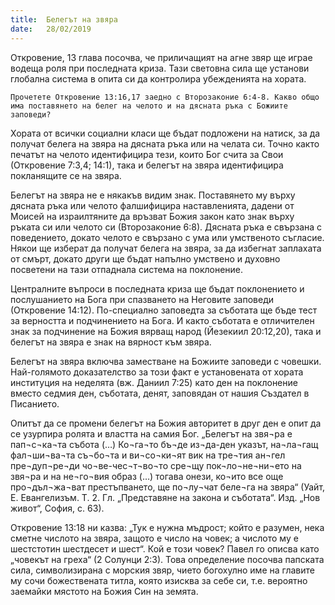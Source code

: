 ```yaml
---
title:  Белегът на звяра
date:   28/02/2019
---
```


Откровение, 13 глава посочва, че приличащият на агне звяр ще играе водеща роля при последната криза. Тази световна сила ще установи глобална система в опита си да контролира убежденията на хората.

`Прочетете Откровение 13:16,17 заедно с Второзаконие 6:4-8. Какво общо има поставянето на белег на челото и на дясната ръка с Божиите заповеди?`

Хората от всички социални класи ще бъдат подложени на натиск, за да получат белега на звяра на дясната ръка или на челата си. Точно както печатът на челото идентифицира тези, които Бог счита за Свои (Откровение 7:3,4; 14:1), така и белегът на звяра идентифицира покланящите се на звяра.

Белегът на звяра не е някакъв видим знак. Поставянето му върху дясната ръка или челото фалшифицира наставленията, дадени от Моисей на израилтяните да връзват Божия закон като знак върху ръката си или челото си (Второзаконие 6:8). Дясната ръка е свързана с поведението, докато челото е свързано с ума или умственото съгласие. Някои ще изберат да получат белега на звяра, за да избегнат заплахата от смърт, докато други ще бъдат напълно умствено и духовно посветени на тази отпаднала система на поклонение.

Централните въпроси в последната криза ще бъдат поклонението и послушанието на Бога при спазването на Неговите заповеди (Откровение 14:12). По-специално заповедта за съботата ще бъде тест за верността и подчинението на Бога. И както съботата е отличителен знак за подчинение на Божия вярващ народ (Йезекиил 20:12,20), така и белегът на звяра е знак на вярност към звяра.

Белегът на звяра включва заместване на Божиите заповеди с човешки. Най-голямото доказателство за този факт е установената от хората институция на неделята (вж. Даниил 7:25) като ден на поклонение вместо седмия ден, съботата, денят, заповядан от нашия Създател в Писанието. 

Опитът да се промени белегът на Божия авторитет в друг ден е опит да се узурпира ролята и властта на самия Бог. „Белегът на звя¬ра е пап¬с¬ка¬та събота (…) Ко¬га¬то бъ¬де из¬да-ден указът, на¬ла¬гащ фал¬ши¬ва¬та съ¬бо¬та и ви¬со¬ки¬ят вик на тре¬тия ан¬гел пре¬дуп¬ре¬ди чо¬ве-чес¬т¬во¬то сре¬щу пок¬ло¬не¬ни¬ето на звя¬ра и на не¬го¬вия образ (…) тогава онези, ко¬ито все още про¬дъл¬жа¬ват престъпването, ще по¬лу¬чат беле¬га на звяра“ (Уайт, Е. Евангелизъм. Т. 2. Гл. „Представяне на закона и съботата“. Изд. „Нов живот“, София, с. 63).

Откровение 13:18 ни казва: „Тук е нужна мъдрост; който е разумен, нека сметне числото на звяра, защото е число на човек; а числото му е шестстотин шестдесет и шест“. Кой е този човек? Павел го описва като „човекът на греха“ (2 Солунци 2:3). Това определение посочва папската сила, символизирана с морския звяр, чието богохулно име на главите му сочи божествената титла, която изисква за себе си, т.е. вероятно заемайки мястото на Божия Син на земята.
